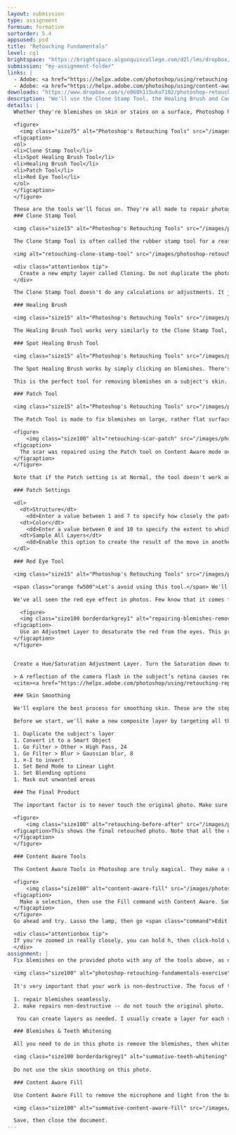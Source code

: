 ```yaml
---
layout: submission
type: assignment
formsum: formative
sortorder: 5.4
appsused: psd
title: "Retouching Fundamentals"
level: cg1
brightspace: "https://brightspace.algonquincollege.com/d2l/lms/dropbox/user/folder_submit_files.d2l?db=442937&grpid=0&isprv=0&bp=0&ou=463721"
submission: "my-assignment-folder"
links: |
  - Adobe: <a href="https://helpx.adobe.com/photoshop/using/retouching-repairing-images.html" target="_blank" title="Adobe: Retouch & Repair Photos">Retouch & Repair Photos</a>
  - Adobe: <a href="https://helpx.adobe.com/photoshop/using/content-aware-patch-move.html" title="Adobe: Content-Aware Patch and Move" target="_blank">Content-Aware Patch and Move</a>
downloads: "https://www.dropbox.com/s/o068h1i5uku7102/photoshop-retouching-fundamentals.zip?dl=1"
description: "We'll use the Clone Stamp Tool, the Healing Brush and Content Aware tools to remove blemishes from a photograph."
details: |
  Whether they're blemishes on skin or stains on a surface, Photoshop has a tool to remove them quite easily. Our focus here will be on working non-destructively. That means that we don't want to paint on the original photo at all. The added advantage working this way is that our painting will be accessible on their own layers.

  <figure>
    <img class="size75" alt="Photoshop's Retouching Tools" src="/images/photoshop-retouching-fundamentals/tool-icons-psd-cloning.svg">
  <figcaption>
  <ol>
  <li>Clone Stamp Tool</li>
  <li>Spot Healing Brush Tool</li>
  <li>Healing Brush Tool</li>
  <li>Patch Tool</li>
  <li>Red Eye Tool</li>
  </ol>
  </figcaption>
  </figure>

  These are the tools we'll focus on. They're all made to repair photographs.
  ### Clone Stamp Tool

  <img class="size15" alt="Photoshop's Retouching Tools" src="/images/photoshop-retouching-fundamentals/tool-icon-clone-stamp.svg">

  The Clone Stamp Tool is often called the rubber stamp tool for a reason. It works very similarly. You take a sample on your photo, then you replicate it at another location. The goal is most often to cover up something under the cloning.

  <img alt="retouching-clone-stamp-tool" src="/images/photoshop-retouching-fundamentals/retouching-clone-stamp-tool.jpg" class="size100">

  <div class="attentionbox tip">
    Create a new empty layer called Cloning. Do not duplicate the photo's layer.
  </div>

  The Clone Stamp Tool doesn't do any calculations or adjustments. It just clones the pixels you sampled, no matter whether they match or not.

  ### Healing Brush

  <img class="size15" alt="Photoshop's Retouching Tools" src="/images/photoshop-retouching-fundamentals/tool-icon-spot-healing-brush.svg">

  The Healing Brush Tool works very similarly to the Clone Stamp Tool, except that it's a smarter tool. You need to sample an area first. When you release the mouse while cloning, it evaluates the surrounding pixels then adjusts the cloned pixels to blend into their surroundings.

  ### Spot Healing Brush Tool

  <img class="size15" alt="Photoshop's Retouching Tools" src="/images/photoshop-retouching-fundamentals/tool-icon-healing-brush.svg">

  The Spot Healing Brush works by simply clicking on blemishes. There's no need to sample pixels first. Just adjust the diameter and hardness of your brush, then click away. Just make sure you're on a new, empty layer.

  This is the perfect tool for removing blemishes on a subject's skin. It should be your go-to tool. If you find it not bending to your will, go back to the Clone Stamp Tool.

  ### Patch Tool

  <img class="size15" alt="Photoshop's Retouching Tools" src="/images/photoshop-retouching-fundamentals/tool-icon-patch-tool.svg">

  The Patch Tool is made to fix blemishes on large, rather flat surfaces in a photo. The idea is that you drag a good part of the photo on top of a damaged part of the photo. The tool does the work of blending the patch into its surroundings.

  <figure>
      <img class="size100" alt="retouching-scar-patch" src="/images/photoshop-retouching-fundamentals/retouching-scar-patch.jpg">
  <figcaption>
    The scar was repaired using the Patch tool on Content Aware mode on its own layer.
  </figcaption>
  </figure>

  Note that if the Patch setting is at Normal, the tool doesn't work on a separate layer. It's best to set it to Content Aware, then work on a new empty layer named Patching.

  ### Patch Settings

  <dl>
    <dt>Structure</dt>
      <dd>Enter a value between 1 and 7 to specify how closely the patch should reflect existing image patterns. If you enter 7, the patch adheres very strongly to existing image patterns. If you enter 1, the patch adheres very loosely to the existing image patterns.</dd>
    <dt>Color</dt>
      <dd>Enter a value between 0 and 10 to specify the extent to which you want Photoshop to apply algorithmic color-blending to the patch. If you enter 0, color blending is disabled. A Color value of 10 applies maximum color blending.</dd>
    <dt>Sample All Layers</dt>
      <dd>Enable this option to create the result of the move in another layer using information from all layers. Select the target layer in the Layers panel.</dd>
  </dl>

  ### Red Eye Tool

  <img class="size15" alt="Photoshop's Retouching Tools" src="/images/photoshop-retouching-fundamentals/tool-icon-red-eye.svg">

  <span class="orange fw500">Let's avoid using this tool.</span> We'll use a Hue/Saturation adjustment layer instead.

  We've all seen the red eye effect in photos. Few know that it comes from light from your flash bouncing off the blood vessels at the back of the eye to return to your camera.

    <figure>
    <img class="size100 borderdarkgrey1" alt="repairing-blemishes-removing-red-eye" src="/images/photoshop-retouching-fundamentals/repairing-blemishes-removing-red-eye.jpg">
  <figcaption>
    Use an Adjustmet Layer to desaturate the red from the eyes. This preserves the detail in the pupils.
  </figcaption>
  </figure>


  Create a Hue/Saturation Adjustment Layer. Turn the Saturation down to -100. Invert your mask to make it black. Then pain the red eyes with a very soft white brush.

  > A reflection of the camera flash in the subject’s retina causes red eye. You’ll see it more often when taking pictures in a darkened room because the subject’s iris is wide open. To avoid red eye, use the camera’s red eye reduction feature. Or, better yet, use a separate flash unit that you can mount on the camera farther away from the camera’s lens.
  <cite><a href="https://helpx.adobe.com/photoshop/using/retouching-repairing-images.html" title="Adobe's notes on the Red Eye Tool." target="_blank">From: Adobe</a></cite>

  ### Skin Smoothing

  We'll explore the best process for smoothing skin. These are the steps:

  Before we start, we'll make a new composite layer by targeting all the layers, then holding Option while going to <span class="command">Layers > Merge Visible</span>.

  1. Duplicate the subject's layer
  1. Convert it to a Smart Object
  1. Go Filter > Other > High Pass, 24
  1. Go Filter > Blur > Gaussian blur, 8
  1. ⌘-I to invert
  1. Set Bend Mode to Linear Light
  1. Set Blending options
  1. Mask out unwanted areas

  ### The Final Product

  The important factor is to never touch the original photo. Make sure edits you make are on their own layers. This allows you to return to the photo to make changes. You can also turn off your new layers to see the original photo.

  <figure>
      <img class="size100" alt="retouching-before-after" src="/images/photoshop-retouching-fundamentals/retouching-before-after.jpg">
  <figcaption>This shows the final retouched photo. Note that all the edits are on separate layers.
  </figcaption>
  </figure>

  ### Content Aware Tools

  The Content Aware Tools in Photoshop are truly magical. They make a really good guess at how you want to fill in shapes. All you do is lasso the unwanted area, then <span class="command">Edit > Fill > Content Aware Fill</span>. Presto!

  <figure>
      <img class="size100" alt="content-aware-fill" src="/images/photoshop-retouching-fundamentals/content-aware-fill.jpg">
  <figcaption>
    Make a selection, then use the Fill command with Content Aware. Sometimes it needs to be done in sections.
  </figcaption>
  </figure>
  Go ahead and try. Lasso the lamp, then go <span class="command">Edit > Fill > Content Aware...</span> When the surfaces differ a lot, it's better to do it in multiple steps.

  <div class="attentionbox tip">
  If you're zoomed in really closely, you can hold h, then click-hold with your mouse to zoom out and choose another zoom location. Go ahead; give it a whirl.
  </div>
assignment: |
  Fix blemishes on the provided photo with any of the tools above, as needed. Feel free to use an <a href="adjustment-layers.html" target="_blank" title="a"><a href="adjustment-layers.html" title="adjustment layer">adjustment layer</a></a>. You'll likely need them to colour her lips and maybe her eyes. You can run the skin smoothing technique. Gently.
  
  <img class="size100" alt="photoshop-retouching-fundamentals-exercise" src="/images/photoshop-retouching-fundamentals/photoshop-retouching-fundamentals-exercise.jpg">
  
  It's very important that your work is non-destructive. The focus of this assignment is has two goals:
  
  1. repair blemishes seamlessly.
  2. make repairs non-destructive -- do not touch the original photo.

   You can create layers as needed. I usually create a layer for each separate task. Remember to name all of your layers with a meaningful name.

  ### Blemishes & Teeth Whitening

  All you need to do in this photo is remove the blemishes, then whiten the man's teeth using the technique we practiced in class. Make sure it doesn't look over-done.

  <img class="size100 borderdarkgrey1" alt="summative-teeth-whitening" src="/images/photoshop-retouching-fundamentals/summative-teeth-whitening.jpg">
  
  Do not use the skin smoothing on this photo.

  ### Content Aware Fill

  Use Content Aware Fill to remove the microphone and light from the background.

  <img class="size100" alt="summative-content-aware-fill" src="/images/photoshop-retouching-fundamentals/summative-content-aware-fill.jpg">

  Save, then close the document.
---
```

